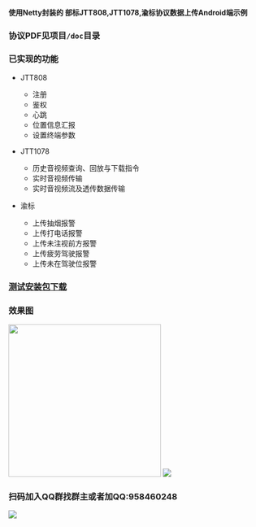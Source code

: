 #### 使用Netty封装的 部标JTT808,JTT1078,渝标协议数据上传Android端示例

### 协议PDF见项目`/doc`目录

### 已实现的功能

- JTT808 

  - 注册
  - 鉴权
  - 心跳
  - 位置信息汇报
  - 设置终端参数

- JTT1078 

  - 历史音视频查询、回放与下载指令
  - 实时音视频传输
  - 实时音视频流及透传数据传输

- 渝标 

  - 上传抽烟报警
  - 上传打电话报警
  - 上传未注视前方报警
  - 上传疲劳驾驶报警
  - 上传未在驾驶位报警 

### [测试安装包下载](https://github.com/azhon/JTTProtocol/releases)

### 效果图

<img src="https://github.com/azhon/JTTProtocol/blob/master/img/screencap.png" width="300">

<img src="https://github.com/azhon/JTTProtocol/blob/master/img/log.png">

### 扫码加入QQ群找群主或者加QQ:958460248

<img src="https://github.com/azhon/JTTProtocol/blob/master/img/qq_group.png">
